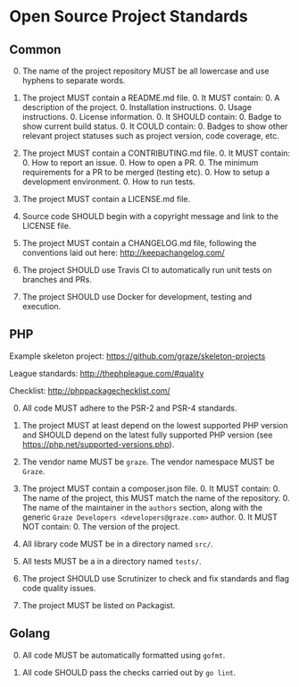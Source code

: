 # Open Source Project Standards

## Common

0. The name of the project repository MUST be all lowercase and use hyphens to separate words.

0. The project MUST contain a README.md file.
   0. It MUST contain:
		0. A description of the project.
		0. Installation instructions.
		0. Usage instructions.
		0. License information.
	0. It SHOULD contain:
		0. Badge to show current build status.
	0. It COULD contain:
		0. Badges to show other relevant project statuses such as project version, code coverage, etc.

0. The project MUST contain a CONTRIBUTING.md file.
	0. It MUST contain:
		0. How to report an issue.
		0. How to open a PR.
		0. The minimum requirements for a PR to be merged (testing etc).
		0. How to setup a development environment.
		0. How to run tests.

0. The project MUST contain a LICENSE.md file.

0. Source code SHOULD begin with a copyright message and link to the LICENSE file.

0. The project MUST contain a CHANGELOG.md file, following the conventions laid out here: http://keepachangelog.com/

0. The project SHOULD use Travis CI to automatically run unit tests on branches and PRs.

0. The project SHOULD use Docker for development, testing and execution.

## PHP

Example skeleton project: https://github.com/graze/skeleton-projects

League standards: http://thephpleague.com/#quality

Checklist: http://phppackagechecklist.com/

0. All code MUST adhere to the PSR-2 and PSR-4 standards.

0. The project MUST at least depend on the lowest supported PHP version and SHOULD depend on the latest fully supported PHP version (see https://php.net/supported-versions.php).

0. The vendor name MUST be `graze`. The vendor namespace MUST be `Graze`.

0. The project MUST contain a composer.json file.
	0. It MUST contain:
		0. The name of the project, this MUST match the name of the repository.
		0. The name of the maintainer in the `authors` section, along with the generic `Graze Developers <developers@graze.com>` author.
	0. It MUST NOT contain:
		0. The version of the project.

0. All library code MUST be in a directory named `src/`.

0. All tests MUST be a in a directory named `tests/`.

0. The project SHOULD use Scrutinizer to check and fix standards and flag code quality issues.

0. The project MUST be listed on Packagist.

## Golang

0. All code MUST be automatically formatted using `gofmt`.

0. All code SHOULD pass the checks carried out by `go lint`.
